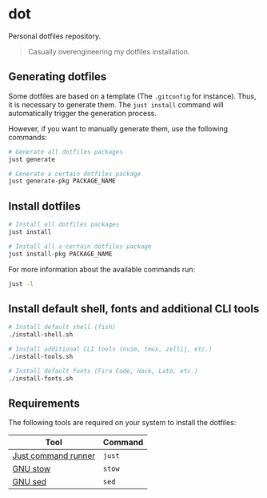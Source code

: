 # dot

Personal dotfiles repository.

> Casually overengineering my dotfiles installation.

## Generating dotfiles

Some dotfiles are based on a template (The `.gitconfig` for instance). Thus, it is necessary to generate them. The `just install` command will automatically trigger the generation process.

However, if you want to manually generate them, use the following commands:

```sh
# Generate all dotfiles packages
just generate

# Generate a certain dotfiles package
just generate-pkg PACKAGE_NAME
```

## Install dotfiles

```sh
# Install all dotfiles packages
just install

# Install all a certain dotfiles package
just install-pkg PACKAGE_NAME
```

For more information about the available commands run:

```sh
just -l
```

## Install default shell, fonts and additional CLI tools

```sh
# Install default shell (fish)
./install-shell.sh

# Install additional CLI tools (nvim, tmux, zellij, etc.)
./install-tools.sh

# Install default fonts (Fira Code, Hack, Lato, etc.)
./install-fonts.sh
```

## Requirements

The following tools are required on your system to install the dotfiles:

| Tool                                                 | Command |
| ---------------------------------------------------- | ------- |
| [Just command runner](https://github.com/casey/just) | `just`  |
| [GNU stow](https://www.gnu.org/software/stow/)       | `stow`  |
| [GNU sed](https://www.gnu.org/software/sed/)         | `sed`   |
